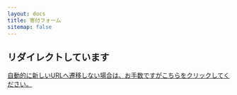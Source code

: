 ```yaml
---
layout: docs
title: 寄付フォーム
sitemap: false
---
```

## リダイレクトしています
<a href="javascript:document.location='https://donate.kikuzukikai.org/'+location.hash;">自動的に新しいURLへ遷移しない場合は、お手数ですがこちらをクリックしてください。</a>
<script>document.location='https://donate.kikuzukikai.org/'+location.hash;</script>
